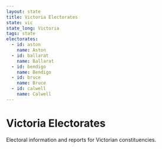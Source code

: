 ```yaml
---
layout: state
title: Victoria Electorates
state: vic
state_long: Victoria
tags: state
electorates:
  - id: aston
    name: Aston
  - id: ballarat
    name: Ballarat
  - id: bendigo
    name: Bendigo
  - id: bruce
    name: Bruce
  - id: calwell
    name: Calwell
---
```


# Victoria Electorates

Electoral information and reports for Victorian constituencies.

